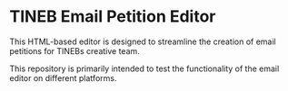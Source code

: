 # TINEB Email Petition Editor

This HTML-based editor is designed to streamline the creation of email petitions for TINEBs creative team.

This repository is primarily intended to test the functionality of the email editor on different platforms.
